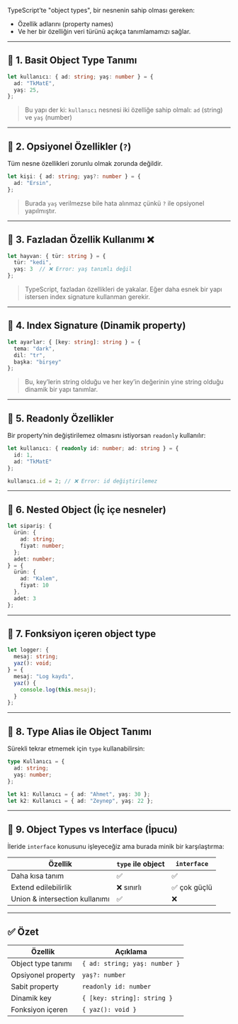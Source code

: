 
TypeScript’te "object types", bir nesnenin sahip olması gereken:

- Özellik adlarını (property names)
- Ve her bir özelliğin veri türünü
açıkça tanımlamamızı sağlar.

---

## 🔹 1. Basit Object Type Tanımı

```ts
let kullanıcı: { ad: string; yaş: number } = {
  ad: "TkMatE",
  yaş: 25,
};
```

> Bu yapı der ki: `kullanıcı` nesnesi iki özelliğe sahip olmalı: `ad` (string) ve `yaş` (number)

---

## 🔹 2. Opsiyonel Özellikler (`?`)

Tüm nesne özellikleri zorunlu olmak zorunda değildir.

```ts
let kişi: { ad: string; yaş?: number } = {
  ad: "Ersin",
};
```

> Burada `yaş` verilmezse bile hata alınmaz çünkü `?` ile opsiyonel yapılmıştır.

---

## 🔹 3. Fazladan Özellik Kullanımı ❌

```ts
let hayvan: { tür: string } = {
  tür: "kedi",
  yaş: 3  // ❌ Error: yaş tanımlı değil
};
```

> TypeScript, fazladan özellikleri de yakalar. Eğer daha esnek bir yapı istersen index signature kullanman gerekir.

---

## 🔹 4. Index Signature (Dinamik property)

```ts
let ayarlar: { [key: string]: string } = {
  tema: "dark",
  dil: "tr",
  başka: "birşey"
};
```

> Bu, key’lerin string olduğu ve her key’in değerinin yine string olduğu dinamik bir yapı tanımlar.

---

## 🔹 5. Readonly Özellikler

Bir property’nin değiştirilemez olmasını istiyorsan `readonly` kullanılır:

```ts
let kullanıcı: { readonly id: number; ad: string } = {
  id: 1,
  ad: "TkMatE"
};

kullanıcı.id = 2; // ❌ Error: id değiştirilemez
```

---

## 🔹 6. Nested Object (İç içe nesneler)

```ts
let sipariş: {
  ürün: {
    ad: string;
    fiyat: number;
  };
  adet: number;
} = {
  ürün: {
    ad: "Kalem",
    fiyat: 10
  },
  adet: 3
};
```

---

## 🔹 7. Fonksiyon içeren object type

```ts
let logger: {
  mesaj: string;
  yaz(): void;
} = {
  mesaj: "Log kaydı",
  yaz() {
    console.log(this.mesaj);
  }
};
```

---

## 🔹 8. Type Alias ile Object Tanımı

Sürekli tekrar etmemek için `type` kullanabilirsin:

```ts
type Kullanıcı = {
  ad: string;
  yaş: number;
};

let k1: Kullanıcı = { ad: "Ahmet", yaş: 30 };
let k2: Kullanıcı = { ad: "Zeynep", yaş: 22 };
```

---

## 🔹 9. Object Types vs Interface (İpucu)

İleride `interface` konusunu işleyeceğiz ama burada minik bir karşılaştırma:

| Özellik                        | `type` ile object | `interface` |
| ------------------------------ | ----------------- | ----------- |
| Daha kısa tanım                | ✅                 | ✅           |
| Extend edilebilirlik           | ❌ sınırlı         | ✅ çok güçlü |
| Union & intersection kullanımı | ✅                 | ❌           |

---

## ✅ Özet

|Özellik|Açıklama|
|---|---|
|Object type tanımı|`{ ad: string; yaş: number }`|
|Opsiyonel property|`yaş?: number`|
|Sabit property|`readonly id: number`|
|Dinamik key|`{ [key: string]: string }`|
|Fonksiyon içeren|`{ yaz(): void }`|
